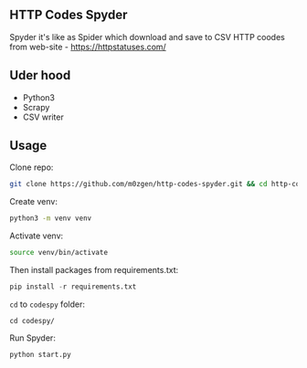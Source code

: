 ## HTTP Codes Spyder

Spyder it's like as Spider which download and save to CSV HTTP coodes from web-site - https://httpstatuses.com/

## Uder hood

* Python3
* Scrapy
* CSV writer

## Usage

Clone repo:

```bash
git clone https://github.com/m0zgen/http-codes-spyder.git && cd http-codes-spyder
```

Create venv:

```bash
python3 -m venv venv
```

Activate venv:

```bash
source venv/bin/activate
```

Then install packages from requirements.txt:

```python
pip install -r requirements.txt
```

`cd` to `codespy` folder:

```
cd codespy/
```

Run Spyder:

```python
python start.py
```


